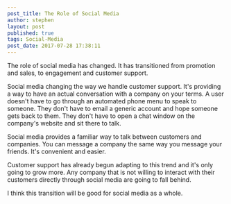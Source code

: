 ```yaml
---
post_title: The Role of Social Media
author: stephen
layout: post
published: true
tags: Social-Media 
post_date: 2017-07-28 17:38:11
---
```

The role of social media has changed. It has transitioned from promotion and sales, to engagement and customer support.

Social media changing the way we handle customer support. It's providing a way to have an actual conversation with a company on your terms. A user doesn't have to go through an automated phone menu to speak to someone. They don't have to email a generic account and hope someone gets back to them. They don't have to open a chat window on the company's website and sit there to talk.

Social media provides a familiar way to talk between customers and companies. You can message a company the same way you message your friends. It's convenient and easier.

Customer support has already begun adapting to this trend and it's only going to grow more. Any company that is not willing to interact with their customers directly through social media are going to fall behind.

I think this transition will be good for social media as a whole.

&nbsp;
